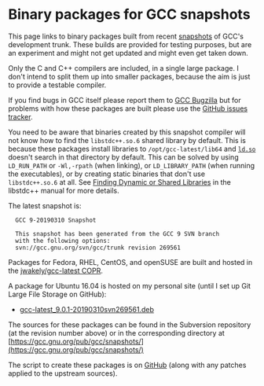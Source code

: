 # Binary packages for GCC snapshots

This page links to binary packages
built from recent [snapshots](https://gcc.gnu.org/snapshots.html)
of GCC's development trunk.
These builds are provided for testing purposes,
but are an experiment and might not get updated
and might even get taken down.

Only the C and C++ compilers are included, in a single large package.
I don't intend to split them up into smaller packages,
because the aim is just to provide a testable compiler.

If you find bugs in GCC itself please report them to
[GCC Bugzilla](https://gcc.gnu.org/bugs)
but for problems with how these packages are built
please use the
[GitHub issues tracker](https://github.com/jwakely/pkg-gcc-latest/issues).

You need to be aware that binaries created by this snapshot compiler
will not know how to find the `libstdc++.so.6` shared library by default.
This is because these packages install libraries to `/opt/gcc-latest/lib64`
and [`ld.so`](http://man7.org/linux/man-pages/man8/ld.so.8.html)
doesn't search in that directory by default.
This can be solved by using `LD_RUN_PATH` or `-Wl,-rpath` (when linking),
or `LD_LIBRARY_PATH` (when running the executables),
or by creating static binaries that don't use `libstdc++.so.6` at all.
See [Finding Dynamic or Shared Libraries](https://gcc.gnu.org/onlinedocs/libstdc++/manual/using_dynamic_or_shared.html#manual.intro.using.linkage.dynamic)
in the libstdc++ manual for more details.

The latest snapshot is:

      GCC 9-20190310 Snapshot

      This snapshot has been generated from the GCC 9 SVN branch
      with the following options:
      svn://gcc.gnu.org/svn/gcc/trunk revision 269561

Packages for Fedora, RHEL, CentOS, and openSUSE
are built and hosted in the
[jwakely/gcc-latest COPR](https://copr.fedorainfracloud.org/coprs/jwakely/gcc-latest/).

A package for Ubuntu 16.04 is hosted on my personal site (until I set up Git Large File Storage on GitHub):

- [gcc-latest_9.0.1-20190310svn269561.deb](http://kayari.org/gcc-latest_9.0.1-20190310svn269561.deb)

The sources for these packages can be found in the Subversion repository
(at the revision number above) or in the corresponding directory at
[https://gcc.gnu.org/pub/gcc/snapshots/](https://gcc.gnu.org/pub/gcc/snapshots/)

The script to create these packages
is on [GitHub](https://github.com/jwakely/pkg-gcc-latest)
(along with any patches applied to the upstream sources).
